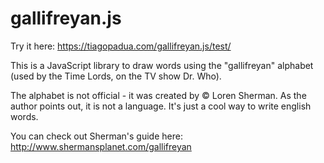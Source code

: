 gallifreyan.js
==============

Try it here: https://tiagopadua.com/gallifreyan.js/test/

This is a JavaScript library to draw words using the "gallifreyan" alphabet (used by the Time Lords, on the TV show Dr. Who).

The alphabet is not official - it was created by © Loren Sherman.
As the author points out, it is not a language. It's just a cool way to write english words.

You can check out Sherman's guide here: http://www.shermansplanet.com/gallifreyan
